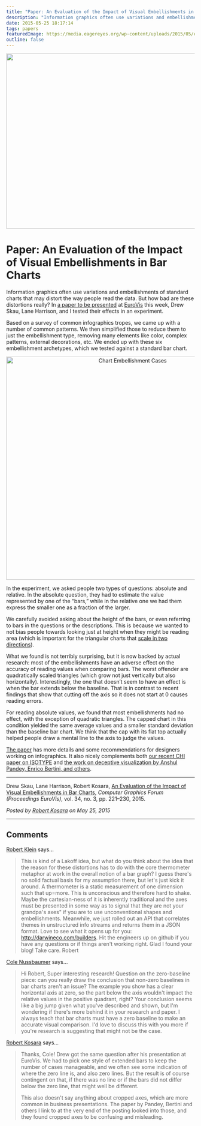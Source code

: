 ```yaml
---
title: "Paper: An Evaluation of the Impact of Visual Embellishments in Bar Charts"
description: "Information graphics often use variations and embellishments of standard charts that may distort the way people read the data. But how bad are these distortions really? In a paper to be presented at EuroVis this week, Drew Skau, Lane Harrison, and I tested their effects in an experiment."
date: 2015-05-25 18:17:14
tags: papers
featuredImage: https://media.eagereyes.org/wp-content/uploads/2015/05/embellishments-teaser.jpg
outline: false
---
```


<p align="center"><img src="https://media.eagereyes.org/wp-content/uploads/2015/05/embellishments-teaser.jpg" alt="" width="825" height="467" /></p>

# Paper: An Evaluation of the Impact of Visual Embellishments in Bar Charts

Information graphics often use variations and embellishments of standard charts that may distort the way people read the data. But how bad are these distortions really? In <a href="https://eagereyes.org/publications/Skau-EuroVis-2015.html">a paper to be presented</a> at <a href="http://www.eurovis2015.it">EuroVis</a> this week, Drew Skau, Lane Harrison, and I tested their effects in an experiment.

Based on a survey of common infographics tropes, we came up with a number of common patterns. We then simplified those to reduce them to just the embellishment type, removing many elements like color, complex patterns, external decorations, etc. We ended up with these six embellishment archetypes, which we tested against a standard bar chart.

<p align="center"><img class="aligncenter size-medium wp-image-8794" src="https://eagereyes.org/wp-content/uploads/2015/05/embellishment-cases.png" alt="Chart Embellishment Cases" width="660" height="595" /></p>

In the experiment, we asked people two types of questions: absolute and relative. In the absolute question, they had to estimate the value represented by one of the “bars,” while in the relative one we had them express the smaller one as a fraction of the larger.

We carefully avoided asking about the height of the bars, or even referring to bars in the questions or the descriptions. This is because we wanted to not bias people towards looking just at height when they might be reading area (which is important for the triangular charts that <a href="https://eagereyes.org/blog/2008/linear-vs-quadratic-change">scale in two directions</a>).

What we found is not terribly surprising, but it is now backed by actual research: most of the embellishments have an adverse effect on the accuracy of reading values when comparing bars. The worst offender are quadratically scaled triangles (which grow not just vertically but also horizontally). Interestingly, the one that doesn’t seem to have an effect is when the bar extends below the baseline. That is in contrast to recent findings that show that cutting off the axis so it does not start at 0 causes reading errors.

For reading absolute values, we found that most embellishments had no effect, with the exception of quadratic triangles. The capped chart in this condition yielded the same average values and a smaller standard deviation than the baseline bar chart. We think that the cap with its flat top actually helped people draw a mental line to the axis to judge the values.

<a href="/publications/Skau-EuroVis-2015">The paper</a> has more details and some recommendations for designers working on infographics. It also nicely complements both <a href="/papers/isotype-visualization">our recent CHI paper on ISOTYPE</a> and <a href="http://fellinlovewithdata.com/research/deceptive-visualizations">the work on deceptive visualization by Anshul Pandey, Enrico Bertini, and others</a>.

<hr />

Drew Skau, Lane Harrison, Robert Kosara, <a href="/publications/Skau-EuroVis-2015">An Evaluation of the Impact of Visual Embellishments in Bar Charts</a>, <em>Computer Graphics Forum (Proceedings EuroVis)</em>, vol. 34, no. 3, pp. 221–230, 2015.


_Posted by <a href="/about">Robert Kosara</a> on May 25, 2015_


<aside class="comments">

---
## Comments

<a href="http://darwineco.com/builders/" rel="nofollow noopener" target="_blank">Robert Klein</a> says…
>	This is kind of a Lakoff idea, but what do you think about the idea that the reason for these distortions has to do with the core thermometer metaphor at work in the overall notion of a bar graph? I guess there's no solid factual basis for my assumption there, but let's just kick it around. A thermometer is a static measurement of one dimension such that up=more. This is unconscious and therefore hard to shake. Maybe the cartesian-ness of it is inherently traditional and the axes must be presented in some way as to signal that they are 
>	not your grandpa's axes" if you are to use unconventional shapes and embellishments. Meanwhile, we just rolled out an API that correlates themes in unstructured info streams and returns them in a JSON format. Love to see what it opens up for you: http://darwineco.com/builders. Hit the engineers up on github if you have any questions or if things aren't working right. Glad I found your blog! Take care. Robert

<a href="http://www.storytellingwithdata.com" rel="nofollow noopener" target="_blank">Cole Nussbaumer</a> says…
>	Hi Robert, Super interesting research! Question on the zero-baseline piece: can you really draw the conclusion that non-zero baselines in bar charts aren't an issue? The example you show has a clear horizontal axis at zero, so the part below the axis wouldn't impact the relative values in the positive quadrant, right? Your conclusion seems like a big jump given what you've described and shown, but I'm wondering if there's more behind it in your research and paper. I always teach that bar charts must have a zero baseline to make an accurate visual comparison. I'd love to discuss this with you more if you're research is suggesting that might not be the case.

<a href="http://eagereyes.org/about" rel="nofollow noopener" target="_blank">Robert Kosara</a> says…
>	Thanks, Cole! Drew got the same question after his presentation at EuroVis. We had to pick one style of extended bars to keep the number of cases manageable, and we often see some indication of where the zero line is, and also zero lines. But the result is of course contingent on that, if there was no line or if the bars did not differ below the zero line, that might well be different.
>	
>	This also doesn't say anything about cropped axes, which are more common in business presentations. The paper by Pandey, Bertini and others I link to at the very end of the posting looked into those, and they found cropped axes to be confusing and misleading.

</aside>

